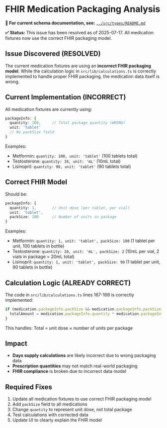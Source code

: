 # FHIR Medication Packaging Analysis

**📖 For current schema documentation, see:** [`../src/types/README.md`](../src/types/README.md)

**✅ Status:** This issue has been resolved as of 2025-07-17. All medication fixtures now use the correct FHIR packaging model.

## Issue Discovered (RESOLVED)

The current medication fixtures are using an **incorrect FHIR packaging model**. While the calculation logic in `src/lib/calculations.ts` is correctly implemented to handle proper FHIR packaging, the medication data itself is wrong.

## Current Implementation (INCORRECT)

All medication fixtures are currently using:
```typescript
packageInfo: {
  quantity: 100,     // Total package quantity (WRONG)
  unit: 'tablet'
  // No packSize field
}
```

Examples:
- Metformin: `quantity: 100, unit: 'tablet'` (100 tablets total)
- Testosterone: `quantity: 10, unit: 'mL'` (10mL total)
- Lisinopril: `quantity: 90, unit: 'tablet'` (90 tablets total)

## Correct FHIR Model

Should be:
```typescript
packageInfo: {
  quantity: 1,       // Unit dose (per tablet, per vial)
  unit: 'tablet',
  packSize: 100      // Number of units in package
}
```

Examples:
- Metformin: `quantity: 1, unit: 'tablet', packSize: 100` (1 tablet per unit, 100 tablets in bottle)
- Testosterone: `quantity: 10, unit: 'mL', packSize: 2` (10mL per vial, 2 vials in package = 20mL total)
- Lisinopril: `quantity: 1, unit: 'tablet', packSize: 90` (1 tablet per unit, 90 tablets in bottle)

## Calculation Logic (ALREADY CORRECT)

The code in `src/lib/calculations.ts` lines 167-169 is correctly implemented:
```typescript
if (medication.packageInfo.packSize && medication.packageInfo.packSize > 1) {
  totalAmount = medication.packageInfo.quantity * medication.packageInfo.packSize;
}
```

This handles: Total = unit dose × number of units per package

## Impact

- **Days supply calculations** are likely incorrect due to wrong packaging data
- **Prescription quantities** may not match real-world packaging
- **FHIR compliance** is broken due to incorrect data model

## Required Fixes

1. Update all medication fixtures to use correct FHIR packaging model
2. Add `packSize` field to all medications
3. Change `quantity` to represent unit dose, not total package
4. Test calculations with corrected data
5. Update UI to clearly explain the FHIR model